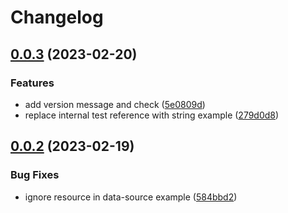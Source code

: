 # Changelog

## [0.0.3](https://github.com/FrangipaneTeam/tf-doc-extractor/compare/v0.0.2...v0.0.3) (2023-02-20)


### Features

* add version message and check ([5e0809d](https://github.com/FrangipaneTeam/tf-doc-extractor/commit/5e0809d516f57306f93539d0f5a61464b91de2db))
* replace internal test reference with string example ([279d0d8](https://github.com/FrangipaneTeam/tf-doc-extractor/commit/279d0d80a36c6391cb15dfd4274ccd553a151e22))

## [0.0.2](https://github.com/FrangipaneTeam/tf-doc-extractor/compare/v0.0.1...v0.0.2) (2023-02-19)


### Bug Fixes

* ignore resource in data-source example ([584bbd2](https://github.com/FrangipaneTeam/tf-doc-extractor/commit/584bbd29a10bd59e2ec5a5182545a0f5363e674e))
